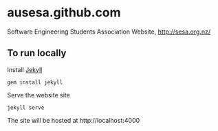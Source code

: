 # ausesa.github.com
Software Engineering Students Association Website, http://sesa.org.nz/

## To run locally

Install [Jekyll](http://jekyllrb.com)

    gem install jekyll

Serve the website site

    jekyll serve

The site will be hosted at http://localhost:4000
